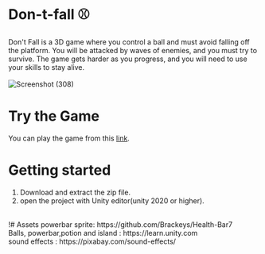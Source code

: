 # Don-t-fall ⚾

Don't Fall is a 3D game where you control a ball and must avoid falling off the platform. You will be attacked by waves of enemies, and you must try to survive. The game gets harder as you progress, and you will need to use your skills to stay alive.
 <br>
 <br>
![Screenshot (308)](https://github.com/MohammadGhaderi0/Don-t-fall/assets/107918334/78d51cd1-3df4-4020-b7b9-88496ec5bed0)
<br>
# Try the Game
You can play the game from this [link](https://codilla.ir/don-t-fall/).
<br>
# Getting started
1. Download and extract the zip file.
2. open the project with Unity editor(unity 2020 or higher).
<br>
!# Assets
powerbar sprite: https://github.com/Brackeys/Health-Bar7<br>
Balls, powerbar,potion and island : https://learn.unity.com<br>
sound effects : https://pixabay.com/sound-effects/
